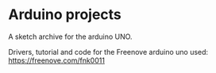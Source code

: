# Arduino projects

A sketch archive for the arduino UNO. 

Drivers, tutorial and code for the Freenove arduino uno used: https://freenove.com/fnk0011
